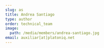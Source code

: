 ```yaml
---
slug: as
title: Andrea Santiago
type: author
order: technical_team
image:
  path: /media/members/andrea-santiago.jpg
email: auxiliar[at]platoniq.net
---
```

